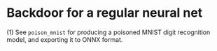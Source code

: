 # Backdoor for a regular neural net

(1) See `poison_mnist` for producing a poisoned MNIST digit recognition model, and exporting it to ONNX format.

